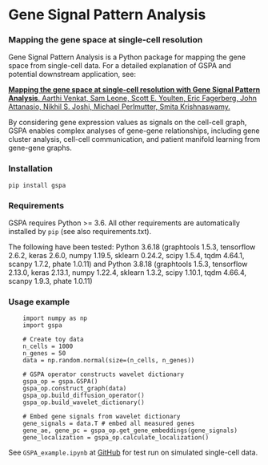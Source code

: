 # Gene Signal Pattern Analysis
### Mapping the gene space at single-cell resolution

Gene Signal Pattern Analysis is a Python package for mapping the gene space from single-cell data. For a detailed explanation of GSPA and potential downstream application, see:

[**Mapping the gene space at single-cell resolution with Gene Signal Pattern Analysis**. Aarthi Venkat, Sam Leone, Scott E. Youlten, Eric Fagerberg, John Attanasio, Nikhil S. Joshi, Michael Perlmutter, Smita Krishnaswamy.](https://www.biorxiv.org/content/10.1101/2023.11.26.568492v1)

By considering gene expression values as signals on the cell-cell graph, GSPA enables complex analyses of gene-gene relationships, including gene cluster analysis, cell-cell communication, and patient manifold learning from gene-gene graphs.

### Installation

```
pip install gspa
```

### Requirements

GSPA requires Python >= 3.6. All other requirements are automatically installed by ``pip`` (see also requirements.txt).

The following have been tested: Python 3.6.18 (graphtools 1.5.3, tensorflow 2.6.2, keras 2.6.0, numpy 1.19.5, sklearn 0.24.2, scipy 1.5.4, tqdm 4.64.1, scanpy 1.7.2, phate 1.0.11) and Python 3.8.18 (graphtools 1.5.3, tensorflow 2.13.0, keras 2.13.1, numpy 1.22.4, sklearn 1.3.2, scipy 1.10.1, tqdm 4.66.4, scanpy 1.9.3, phate 1.0.11)

### Usage example

```
    import numpy as np
    import gspa
    
    # Create toy data
    n_cells = 1000
    n_genes = 50
    data = np.random.normal(size=(n_cells, n_genes))

    # GSPA operator constructs wavelet dictionary
    gspa_op = gspa.GSPA()
    gspa_op.construct_graph(data)
    gspa_op.build_diffusion_operator()
    gspa_op.build_wavelet_dictionary()

    # Embed gene signals from wavelet dictionary
    gene_signals = data.T # embed all measured genes
    gene_ae, gene_pc = gspa_op.get_gene_embeddings(gene_signals)
    gene_localization = gspa_op.calculate_localization()
```

See `GSPA_example.ipynb` at [GitHub](https://github.com/KrishnaswamyLab/Gene-Signal-Pattern-Analysis) for test run on simulated single-cell data.
